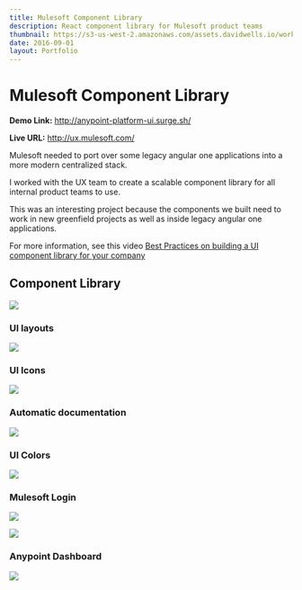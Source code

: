```yaml
---
title: Mulesoft Component Library
description: React component library for Mulesoft product teams
thumbnail: https://s3-us-west-2.amazonaws.com/assets.davidwells.io/work/mulesoft-component-library-thumb.jpg
date: 2016-09-01
layout: Portfolio
---
```


# Mulesoft Component Library

**Demo Link:** <a href="http://anypoint-platform-ui.surge.sh/">http://anypoint-platform-ui.surge.sh/</a>

**Live URL:** <a href="http://ux.mulesoft.com/">http://ux.mulesoft.com/</a>

Mulesoft needed to port over some legacy angular one applications into a more modern centralized stack.

I worked with the UX team to create a scalable component library for all internal product teams to use.

This was an interesting project because the components we built need to work in new greenfield projects as well as inside legacy angular one applications.

For more information, see this video [Best Practices on building a UI component library for your company ](https://www.youtube.com/watch?v=j8eBXGPl_5E)

## Component Library

![](https://s3-us-west-2.amazonaws.com/assets.davidwells.io/work/mulesoft-component-library.jpg)

### UI layouts

![](https://s3-us-west-2.amazonaws.com/assets.davidwells.io/work/mulesoft-component-library-layout-view.jpg)

### UI Icons

![](https://s3-us-west-2.amazonaws.com/assets.davidwells.io/work/mulesoft-component-library-icons-view.jpg)

### Automatic documentation

![](https://s3-us-west-2.amazonaws.com/assets.davidwells.io/work/mulesoft-component-library-docs-view.jpg)

### UI Colors

![](https://s3-us-west-2.amazonaws.com/assets.davidwells.io/work/mulesoft-component-library-colors-view.jpg)

### Mulesoft Login

![](https://s3-us-west-2.amazonaws.com/assets.davidwells.io/work/mulesoft-anypoint-login-1.jpg)

![](https://s3-us-west-2.amazonaws.com/assets.davidwells.io/work/mulesoft-anypoint-login-2.jpg)

### Anypoint Dashboard

![](https://s3-us-west-2.amazonaws.com/assets.davidwells.io/work/mulesoft-anypoint-dashboard.jpg)
